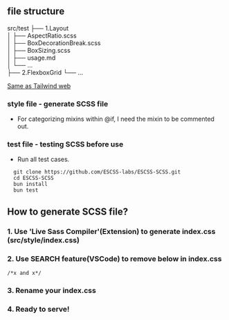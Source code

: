 ## file structure

src/test
├── 1.Layout  
│ ├── AspectRatio.scss  
│ ├── BoxDecorationBreak.scss  
│ ├── BoxSizing.scss  
│ ├── usage.md  
│ └── ...  
├── 2.FlexboxGrid
└── ...

[Same as Tailwind web](https://tailwindcss.com/docs/aspect-ratio)

### style file - generate SCSS file

- For categorizing mixins within @if, I need the mixin to be commented out.

### test file - testing SCSS before use

- Run all test cases.

```shell
  git clone https://github.com/ESCSS-labs/ESCSS-SCSS.git
  cd ESCSS-SCSS
  bun install
  bun test
```

## How to generate SCSS file?

### 1. Use 'Live Sass Compiler'(Extension) to generate index.css (src/style/index.css)

### 2. Use SEARCH feature(VSCode) to remove below in index.css

```
/*x and x*/
```

### 3. Rename your index.css

### 4. Ready to serve!
